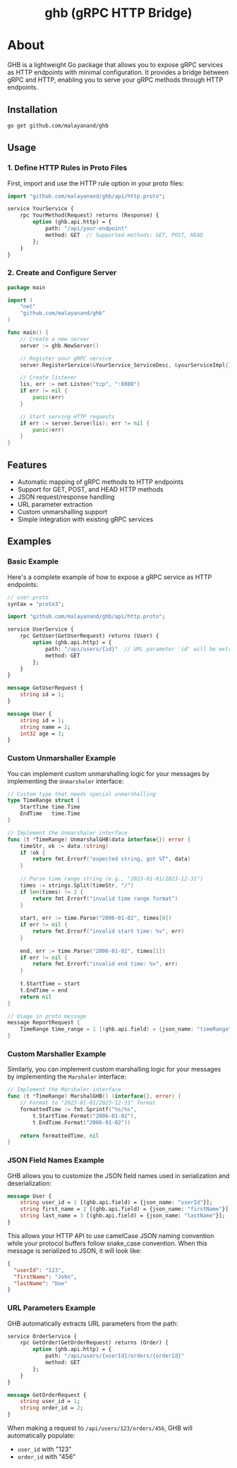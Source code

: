 <div align="center">
<h1>ghb (gRPC HTTP Bridge)</h1>
</div>

# About

GHB is a lightweight Go package that allows you to expose gRPC services as HTTP endpoints with minimal configuration. It provides a bridge between gRPC and HTTP, enabling you to serve your gRPC methods through HTTP endpoints.

## Installation

```bash
go get github.com/malayanand/ghb
```

## Usage

### 1. Define HTTP Rules in Proto Files

First, import and use the HTTP rule option in your proto files:

```protobuf
import "github.com/malayanand/ghb/api/http.proto";

service YourService {
    rpc YourMethod(Request) returns (Response) {
        option (ghb.api.http) = {
            path: "/api/your-endpoint"
            method: GET  // Supported methods: GET, POST, HEAD
        };
    }
}
```

### 2. Create and Configure Server

```go
package main

import (
    "net"
    "github.com/malayanand/ghb"
)

func main() {
    // Create a new server
    server := ghb.NewServer()

    // Register your gRPC service
    server.RegisterService(&YourService_ServiceDesc, &yourServiceImpl{})

    // Create listener
    lis, err := net.Listen("tcp", ":8080")
    if err != nil {
        panic(err)
    }

    // Start serving HTTP requests
    if err := server.Serve(lis); err != nil {
        panic(err)
    }
}
```

## Features

- Automatic mapping of gRPC methods to HTTP endpoints
- Support for GET, POST, and HEAD HTTP methods
- JSON request/response handling
- URL parameter extraction
- Custom unmarshalling support
- Simple integration with existing gRPC services

## Examples

### Basic Example

Here's a complete example of how to expose a gRPC service as HTTP endpoints:

```protobuf
// user.proto
syntax = "proto3";

import "github.com/malayanand/ghb/api/http.proto";

service UserService {
    rpc GetUser(GetUserRequest) returns (User) {
        option (ghb.api.http) = {
            path: "/api/users/{id}"  // URL parameter 'id' will be extracted
            method: GET
        };
    }
}

message GetUserRequest {
    string id = 1;
}

message User {
    string id = 1;
    string name = 2;
    int32 age = 3;
}
```

### Custom Unmarshaller Example

You can implement custom unmarshalling logic for your messages by implementing the `Unmarshaler` interface:

```go
// Custom type that needs special unmarshalling
type TimeRange struct {
    StartTime time.Time
    EndTime   time.Time
}

// Implement the Unmarshaler interface
func (t *TimeRange) UnmarshalGHB(data interface{}) error {
    timeStr, ok := data.(string)
    if !ok {
        return fmt.Errorf("expected string, got %T", data)
    }
    
    // Parse time range string (e.g., "2023-01-01/2023-12-31")
    times := strings.Split(timeStr, "/")
    if len(times) != 2 {
        return fmt.Errorf("invalid time range format")
    }
    
    start, err := time.Parse("2006-01-02", times[0])
    if err != nil {
        return fmt.Errorf("invalid start time: %v", err)
    }
    
    end, err := time.Parse("2006-01-02", times[1])
    if err != nil {
        return fmt.Errorf("invalid end time: %v", err)
    }
    
    t.StartTime = start
    t.EndTime = end
    return nil
}

// Usage in proto message
message ReportRequest {
    TimeRange time_range = 1 [(ghb.api.field) = {json_name: "timeRange"}];
}
```

### Custom Marshaller Example

Similarly, you can implement custom marshalling logic for your messages by implementing the `Marshaler` interface:

```go
// Implement the Marshaler interface
func (t *TimeRange) MarshalGHB() (interface{}, error) {
    // Format to "2023-01-01/2023-12-31" format
    formattedTime := fmt.Sprintf("%s/%s", 
        t.StartTime.Format("2006-01-02"),
        t.EndTime.Format("2006-01-02"))
    
    return formattedTime, nil
}
```

### JSON Field Names Example

GHB allows you to customize the JSON field names used in serialization and deserialization:

```protobuf
message User {
    string user_id = 1 [(ghb.api.field) = {json_name: "userId"}];
    string first_name = 2 [(ghb.api.field) = {json_name: "firstName"}];
    string last_name = 3 [(ghb.api.field) = {json_name: "lastName"}];
}
```

This allows your HTTP API to use camelCase JSON naming convention while your protocol buffers follow snake_case convention. When this message is serialized to JSON, it will look like:

```json
{
  "userId": "123",
  "firstName": "John",
  "lastName": "Doe"
}
```

### URL Parameters Example

GHB automatically extracts URL parameters from the path:

```protobuf
service OrderService {
    rpc GetOrder(GetOrderRequest) returns (Order) {
        option (ghb.api.http) = {
            path: "/api/users/{userId}/orders/{orderId}"
            method: GET
        };
    }
}

message GetOrderRequest {
    string user_id = 1;
    string order_id = 2;
}
```

When making a request to `/api/users/123/orders/456`, GHB will automatically populate:
- `user_id` with "123"
- `order_id` with "456"


